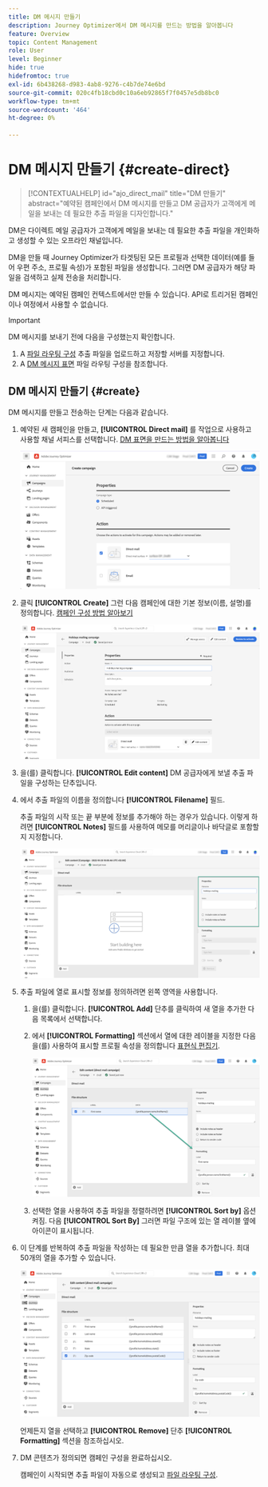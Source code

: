 ```yaml
---
title: DM 메시지 만들기
description: Journey Optimizer에서 DM 메시지를 만드는 방법을 알아봅니다
feature: Overview
topic: Content Management
role: User
level: Beginner
hide: true
hidefromtoc: true
exl-id: 6b438268-d983-4ab8-9276-c4b7de74e6bd
source-git-commit: 020c4fb18cbd0c10a6eb92865f7f0457e5db8bc0
workflow-type: tm+mt
source-wordcount: '464'
ht-degree: 0%

---
```


# DM 메시지 만들기 {#create-direct}

>[!CONTEXTUALHELP]
>id="ajo_direct_mail"
>title="DM 만들기"
>abstract="예약된 캠페인에서 DM 메시지를 만들고 DM 공급자가 고객에게 메일을 보내는 데 필요한 추출 파일을 디자인합니다."

DM은 다이렉트 메일 공급자가 고객에게 메일을 보내는 데 필요한 추출 파일을 개인화하고 생성할 수 있는 오프라인 채널입니다.

DM을 만들 때 Journey Optimizer가 타겟팅된 모든 프로필과 선택한 데이터(예를 들어 우편 주소, 프로필 속성)가 포함된 파일을 생성합니다. 그러면 DM 공급자가 해당 파일을 검색하고 실제 전송을 처리합니다.

DM 메시지는 예약된 캠페인 컨텍스트에서만 만들 수 있습니다. API로 트리거된 캠페인이나 여정에서 사용할 수 없습니다.

>[!IMPORTANT]
>
>DM 메시지를 보내기 전에 다음을 구성했는지 확인합니다.
>
>1. A [파일 라우팅 구성](../direct-mail/direct-mail-configuration.md#file-routing-configuration) 추출 파일을 업로드하고 저장할 서버를 지정합니다.
>1. A [DM 메시지 표면](../direct-mail/direct-mail-configuration.md#direct-mail-surface) 파일 라우팅 구성을 참조합니다.


## DM 메시지 만들기 {#create}

DM 메시지를 만들고 전송하는 단계는 다음과 같습니다.

1. 예약된 새 캠페인을 만들고, **[!UICONTROL Direct mail]** 를 작업으로 사용하고 사용할 채널 서피스를 선택합니다. [DM 표면을 만드는 방법을 알아봅니다](../direct-mail/direct-mail-configuration.md#direct-mail-surface)

   ![](assets/direct-mail-campaign.png)

1. 클릭 **[!UICONTROL Create]** 그런 다음 캠페인에 대한 기본 정보(이름, 설명)를 정의합니다. [캠페인 구성 방법 알아보기](../campaigns/create-campaign.md)

   ![](assets/direct-mail-edit.png)

1. 을(를) 클릭합니다. **[!UICONTROL Edit content]** DM 공급자에게 보낼 추출 파일을 구성하는 단추입니다.

1. 에서 추출 파일의 이름을 정의합니다 **[!UICONTROL Filename]** 필드.

   추출 파일의 시작 또는 끝 부분에 정보를 추가해야 하는 경우가 있습니다. 이렇게 하려면 **[!UICONTROL Notes]** 필드를 사용하여 메모를 머리글이나 바닥글로 포함할지 지정합니다.

   <!--Click on the button to the right of the Output file field and enter the desired label. You can use personalization fields, content blocks and dynamic text (see Defining content). For example, you can complete the label with the delivery ID or the extraction date.-->

   ![](assets/direct-mail-properties.png)

1. 추출 파일에 열로 표시할 정보를 정의하려면 왼쪽 영역을 사용합니다.

   1. 을(를) 클릭합니다. **[!UICONTROL Add]** 단추를 클릭하여 새 열을 추가한 다음 목록에서 선택합니다.

   1. 에서 **[!UICONTROL Formatting]** 섹션에서 열에 대한 레이블을 지정한 다음 을(를) 사용하여 표시할 프로필 속성을 정의합니다 [표현식 편집기](../personalization/personalization-build-expressions.md).

      ![](assets/direct-mail-content.png)

   1. 선택한 열을 사용하여 추출 파일을 정렬하려면 **[!UICONTROL Sort by]** 옵션 켜짐. 다음 **[!UICONTROL Sort By]** 그러면 파일 구조에 있는 열 레이블 옆에 아이콘이 표시됩니다.

1. 이 단계를 반복하여 추출 파일을 작성하는 데 필요한 만큼 열을 추가합니다. 최대 50개의 열을 추가할 수 있습니다.

   ![](assets/direct-mail-complete.png)

   언제든지 열을 선택하고 **[!UICONTROL Remove]** 단추 **[!UICONTROL Formatting]** 섹션을 참조하십시오.

1. DM 콘텐츠가 정의되면 캠페인 구성을 완료하십시오.

   캠페인이 시작되면 추출 파일이 자동으로 생성되고 [파일 라우팅 구성](../direct-mail/direct-mail-configuration.md).
